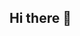 ## Hi there 👋

<!--
**Hyeok-Jun-Yoon/Hyeok-jun-Yoon** is a ✨ _special_ ✨ repository because its `README.md` (this file) appears on your GitHub profile.

Here are some ideas to get you started:
<a href="https://hhpluscertificateofcompletion.oopy.io/">
  <img src="https://static.spartacodingclub.kr/hanghae99/plus/completion/badge_red.svg" />
</a>


- 🔭 I’m currently working on ...
- 🌱 I’m currently learning ...
- 👯 I’m looking to collaborate on ...
- 🤔 I’m looking for help with ...
- 💬 Ask me about ...
- 📫 How to reach me: ...
- 😄 Pronouns: ...
- ⚡ Fun fact: ...
-->
